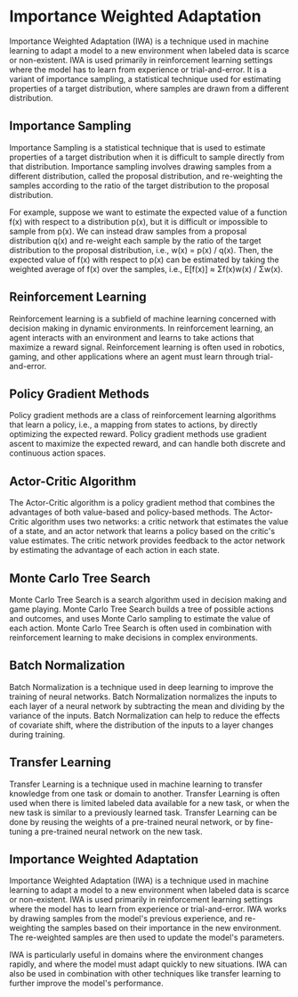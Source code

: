 # Importance Weighted Adaptation

Importance Weighted Adaptation (IWA) is a technique used in machine learning to adapt a model to a new environment when labeled data is scarce or non-existent. IWA is used primarily in reinforcement learning settings where the model has to learn from experience or trial-and-error. It is a variant of importance sampling, a statistical technique used for estimating properties of a target distribution, where samples are drawn from a different distribution.

## Importance Sampling

Importance Sampling is a statistical technique that is used to estimate properties of a target distribution when it is difficult to sample directly from that distribution. Importance sampling involves drawing samples from a different distribution, called the proposal distribution, and re-weighting the samples according to the ratio of the target distribution to the proposal distribution.

For example, suppose we want to estimate the expected value of a function f(x) with respect to a distribution p(x), but it is difficult or impossible to sample from p(x). We can instead draw samples from a proposal distribution q(x) and re-weight each sample by the ratio of the target distribution to the proposal distribution, i.e., w(x) = p(x) / q(x). Then, the expected value of f(x) with respect to p(x) can be estimated by taking the weighted average of f(x) over the samples, i.e., E[f(x)] ≈ Σf(x)w(x) / Σw(x).

## Reinforcement Learning

Reinforcement learning is a subfield of machine learning concerned with decision making in dynamic environments. In reinforcement learning, an agent interacts with an environment and learns to take actions that maximize a reward signal. Reinforcement learning is often used in robotics, gaming, and other applications where an agent must learn through trial-and-error.

## Policy Gradient Methods

Policy gradient methods are a class of reinforcement learning algorithms that learn a policy, i.e., a mapping from states to actions, by directly optimizing the expected reward. Policy gradient methods use gradient ascent to maximize the expected reward, and can handle both discrete and continuous action spaces.

## Actor-Critic Algorithm

The Actor-Critic algorithm is a policy gradient method that combines the advantages of both value-based and policy-based methods. The Actor-Critic algorithm uses two networks: a critic network that estimates the value of a state, and an actor network that learns a policy based on the critic's value estimates. The critic network provides feedback to the actor network by estimating the advantage of each action in each state.

## Monte Carlo Tree Search

Monte Carlo Tree Search is a search algorithm used in decision making and game playing. Monte Carlo Tree Search builds a tree of possible actions and outcomes, and uses Monte Carlo sampling to estimate the value of each action. Monte Carlo Tree Search is often used in combination with reinforcement learning to make decisions in complex environments.

## Batch Normalization

Batch Normalization is a technique used in deep learning to improve the training of neural networks. Batch Normalization normalizes the inputs to each layer of a neural network by subtracting the mean and dividing by the variance of the inputs. Batch Normalization can help to reduce the effects of covariate shift, where the distribution of the inputs to a layer changes during training.

## Transfer Learning

Transfer Learning is a technique used in machine learning to transfer knowledge from one task or domain to another. Transfer Learning is often used when there is limited labeled data available for a new task, or when the new task is similar to a previously learned task. Transfer Learning can be done by reusing the weights of a pre-trained neural network, or by fine-tuning a pre-trained neural network on the new task. 

## Importance Weighted Adaptation

Importance Weighted Adaptation (IWA) is a technique used in machine learning to adapt a model to a new environment when labeled data is scarce or non-existent. IWA is used primarily in reinforcement learning settings where the model has to learn from experience or trial-and-error. IWA works by drawing samples from the model's previous experience, and re-weighting the samples based on their importance in the new environment. The re-weighted samples are then used to update the model's parameters. 

IWA is particularly useful in domains where the environment changes rapidly, and where the model must adapt quickly to new situations. IWA can also be used in combination with other techniques like transfer learning to further improve the model's performance.

